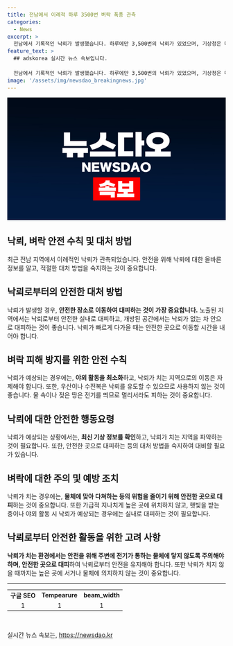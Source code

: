 ```yaml
---
title: 전남에서 이례적 하루 3500번 벼락 폭풍 관측
categories:
  - News
excerpt: >
  전남에서 기록적인 낙뢰가 발생했습니다. 하루에만 3,500번의 낙뢰가 있었으며, 기상청은 대기 불안정으로 이런 현상이 발생했다고 분석했습니다. 이로 인해 기상관측 장비에 오류가 발생하고 여수 국가산업단지에서는 정전이 발생했습니다. 또한, 이재영이 은퇴를 암시하며 팬들에게 두 번째 삶을 응원할 것을 부탁했고, 그룹 카라가 고 구하라의 목소리가 담긴 헬로를 공개하며 팬들과 재회를 약속했습니다.
feature_text: >
  ## adskorea 실시간 뉴스 속보입니다.

  전남에서 기록적인 낙뢰가 발생했습니다. 하루에만 3,500번의 낙뢰가 있었으며, 기상청은 대기 불안정으로 이런 현상이 발생했다고 분석했습니다. 이로 인해 기상관측 장비에 오류가 발생하고 여수 국가산업단지에서는 정전이 발생했습니다. 또한, 이재영이 은퇴를 암시하며 팬들에게 두 번째 삶을 응원할 것을 부탁했고, 그룹 카라가 고 구하라의 목소리가 담긴 헬로를 공개하며 팬들과 재회를 약속했습니다.
image: '/assets/img/newsdao_breakingnews.jpg'
---
```


<p><img src="/assets/img/newsdao_breakingnews.jpg" alt="adskorea 속보" /></p>

<h2>낙뢰, 벼락 안전 수칙 및 대처 방법</h2>

<p data-ke-size="size16">최근 전남 지역에서 이례적인 낙뢰가 관측되었습니다. 안전을 위해 낙뢰에 대한 올바른 정보를 알고, 적절한 대처 방법을 숙지하는 것이 중요합니다.</p>

<h2 data-ke-size="size26">낙뢰로부터의 안전한 대처 방법</h2>

<p data-ke-size="size16">낙뢰가 발생할 경우, <b>안전한 장소로 이동하여 대피하는 것이 가장 중요합니다.</b> 노출된 지역에서는 낙뢰로부터 안전한 실내로 대피하고, 개방된 공간에서는 낙뢰가 없는 차 안으로 대피하는 것이 좋습니다. 낙뢰가 빠르게 다가올 때는 안전한 곳으로 이동할 시간을 내어야 합니다.</p>

<h2 data-ke-size="size26">벼락 피해 방지를 위한 안전 수칙</h2>

<p data-ke-size="size16">낙뢰가 예상되는 경우에는, <b>야외 활동을 최소화</b>하고, 낙뢰가 치는 지역으로의 이동은 자제해야 합니다. 또한, 우산이나 수전복은 낙뢰를 유도할 수 있으므로 사용하지 않는 것이 좋습니다. 물 속이나 젖은 땅은 전기를 띄므로 멀리서라도 피하는 것이 중요합니다.</p>

<h2 data-ke-size="size26">낙뢰에 대한 안전한 행동요령</h2>

<p data-ke-size="size16">낙뢰가 예상되는 상황에서는, <b>최신 기상 정보를 확인</b>하고, 낙뢰가 치는 지역을 파악하는 것이 필요합니다. 또한, 안전한 곳으로 대피하는 등의 대처 방법을 숙지하여 대비할 필요가 있습니다.</p>

<h2 data-ke-size="size26">벼락에 대한 주의 및 예방 조치</h2>

<p data-ke-size="size16">낙뢰가 치는 경우에는, <b>물체에 맞아 다쳐하는 등의 위험을 줄이기 위해 안전한 곳으로 대피</b>하는 것이 중요합니다. 또한 가급적 지나치게 높은 곳에 위치하지 않고, 햇빛을 받는 중이나 야외 활동 시 낙뢰가 예상되는 경우에는 실내로 대피하는 것이 필요합니다.</p>

<h2 data-ke-size="size26">낙뢰로부터 안전한 활동을 위한 고려 사항</h2>

<p data-ke-size="size16"><b>낙뢰가 치는 환경에서는 안전을 위해 주변에 전기가 통하는 물체에 닿지 않도록 주의해야 하며, 안전한 곳으로 대피</b>하여 낙뢰로부터 안전을 유지해야 합니다. 또한 낙뢰가 치지 않을 때까지는 높은 곳에 서거나 물체에 의지하지 않는 것이 중요합니다.</p>

<hr>

<table>
    <tbody>
        <tr>
            <td style="text-align: center; height: 17px;"><b>구글 SEO</b></td>
            <td style="text-align: center; height: 17px;"><b>Tempearure</b></td>
            <td style="text-align: center; height: 17px;"><b>beam_width</b></td>
        </tr>
        <tr>
            <td style="text-align: center; height: 17px;">1</td>
            <td style="text-align: center; height: 17px;">1</td>
            <td style="text-align: center; height: 17px;">1</td>
        </tr>
    </tbody>
</table>

<p data-ke-size="size16">&nbsp;</p>
실시간 뉴스 속보는, <a href="https://newsdao.kr" rel="dofollow">https://newsdao.kr</a>



